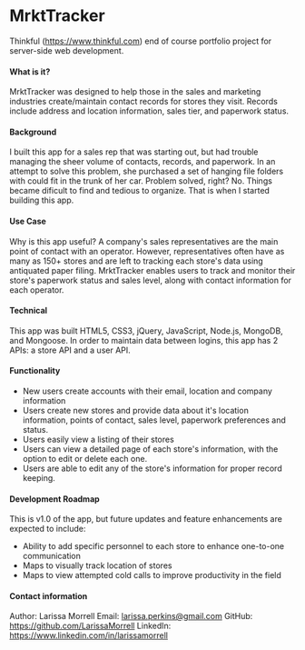 # MrktTracker #

Thinkful (https://www.thinkful.com) end of course portfolio project for server-side web development.

#### What is it? ####
MrktTracker was designed to help those in the sales and marketing industries create/maintain contact records for stores they visit. Records include address and location information, sales tier, and paperwork status.

#### Background ####
I built this app for a sales rep that was starting out, but had trouble managing the sheer volume of contacts, records, and paperwork. In an attempt to solve this problem, she purchased a set of hanging file folders with could fit in the trunk of her car. Problem solved, right? No. Things became dificult to find and tedious to organize. That is when I started building this app.

#### Use Case ####
Why is this app useful? A company's sales representatives are the main point of contact with an operator. However, representatives often have as many as 150+ stores and are left to tracking each store's data using antiquated paper filing. MrktTracker enables users to track and monitor their store's paperwork status and sales level, along with contact information for each operator.

#### Technical ####
This app was built HTML5, CSS3, jQuery, JavaScript, Node.js, MongoDB, and Mongoose. In order to maintain data between logins, this app has 2 APIs: a store API and a user API.

#### Functionality ####
 * New users create accounts with their email, location and company information
 * Users create new stores and provide data about it's location information, points of contact, sales level, paperwork preferences and status.
 * Users easily view a listing of their stores
 * Users can view a detailed page of each store's information, with the option to edit or delete each one.
 * Users are able to edit any of the store's information for proper record keeping.

#### Development Roadmap ####
This is v1.0 of the app, but future updates and feature enhancements are expected to include:
 * Ability to add specific personnel to each store to enhance one-to-one communication
 * Maps to visually track location of stores
 * Maps to view attempted cold calls to improve productivity in the field

#### Contact information ####
Author: Larissa Morrell
Email: larissa.perkins@gmail.com
GitHub: https://github.com/LarissaMorrell
LinkedIn: https://www.linkedin.com/in/larissamorrell
